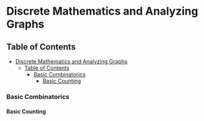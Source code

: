 # Discrete Mathematics and Analyzing Graphs

## Table of Contents

- [Discrete Mathematics and Analyzing Graphs](#discrete-mathematics-and-analyzing-graphs)
  - [Table of Contents](#table-of-contents)
    - [Basic Combinatorics](#basic-combinatorics)
      - [Basic Counting](#basic-counting)

### Basic Combinatorics

#### Basic Counting
